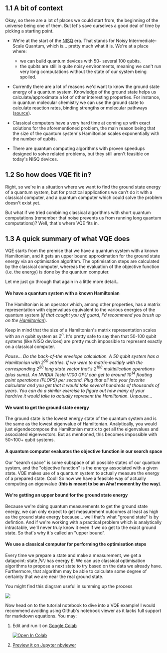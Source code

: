 ## 1.1 A bit of context

Okay, so there are a lot of places we could start from, the beginning of the universe being one of them. But let's save ourselves a good deal of time by picking a starting point.

- We're at the start of the [NISQ](https://arxiv.org/pdf/1801.00862.pdf) era. That stands for Noisy Intermediate-Scale Quantum, which is... pretty much what it is. We're at a place where:

  - we can build quantum devices with 50- several 100 qubits.
  - the qubits are still in quite noisy environments, meaning we can't run very long computations without the state of our system being spoiled.

- Currently there are a lot of reasons we'd want to know the ground state energy of a quantum system. Knowledge of the ground state helps us calculate/approximate a lot of other interesting properties. For instance, in quantum molecular chemistry we can use the ground state to calculate reaction rates, binding strengths or molecular pathways ([source](https://www.mustythoughts.com/variational-quantum-eigensolver-explained)).

- Classical computers have a very hard time at coming up with exact solutions for the aforementioned problem, the main reason being that the size of the quantum system's Hamiltonian scales exponentially with the number of qubits.

- There are quantum computing algorithms with proven speedups designed to solve related problems, but they still aren't feasible on today's NISQ devices.

## 1.2 So how does VQE fit in?

Right, so we're in a situation where we want to find the ground state energy of a quantum system, but for practical applications we can't do it with a classical computer, and a quantum computer which could solve the problem doesn't exist yet.

But what if we tried combining classical algorithms with short quantum computations (remember that noise prevents us from running long quantum computations)? Well, that's where VQE fits in.

## 1.3 A quick summary of what VQE does

VQE starts from the premise that we have a quantum system with a known Hamiltonian, and it gets an upper bound approximation for the ground state energy via an optimisation algorithm. The optimisation steps are calculated by the classical computer, whereas the evaluation of the objective function (i.e. the energy) is done by the quantum computer.

Let me just go through that again in a little more detail...

#### We have a quantum system with a known Hamiltonian

The Hamiltonian is an operator which, among other properties, has a matrix representation with eigenvalues equivalent to the various energies of the quantum system (_if that caught you off guard, I'd recommend you brush up on the [Hamiltonian](https://ocw.mit.edu/courses/nuclear-engineering/22-51-quantum-theory-of-radiation-interactions-fall-2012/lecture-notes/MIT22_51F12_Ch5.pdf)_).

Keep in mind that the size of a Hamiltonian's matrix representation scales with an _n_ qubit system as _2<sup>n</sup>_. It's pretty safe to say then that 50-100 qubit systems (like NISQ devices) are pretty much impossible to represent exactly on a classical computer.

_Pause... Do the back-of-the envelope calculation. A 50 qubit system has a Hamiltonian with 2<sup>50</sup> entries. If we were to matrix-multiply with the corresponding 2<sup>50</sup> long state vector that's 2<sup>100</sup> multiplication operations (plus sums). An NVIDIA Tesla V100 GPU can get to around 10<sup>14</sup> floating point operations (FLOPS) per second. Plug that all into your favorite calculator and you get that it would take several hundreds of thousands of years. You can do a similar exercise to figure out how many of your hardrive it would take to actually represent the Hamiltonian. Unpause..._

#### We want to get the ground state energy

The ground state is the lowest energy state of the quantum system and is the same as the lowest eigenvalue of Hamiltonian. Analytically, you would just eigendecompose the Hamiltonian matrix to get all the eigenvalues and associated eigenvectors. But as mentioned, this becomes impossible with 50~100+ qubit systems.

#### A quantum computer evaluates the objective function in our search space

Our "search space" is some subspace of all possible states of our quantum system, and the "objective function" is the energy associated with a given state. VQE makes use of a quantum system to actually measure the energy of a prepared state. Cool! So now we have a feasible way of actually computing an eigenvalue (**this is meant to be an Aha! moment by the way**).

#### We're getting an upper bound for the ground state energy

Because we're doing quantum measurements to get the ground state energy, we can only expect to get measurement outcomes at least as high as the ground state energy because... well that's what "ground state" is by defintion. And if we're working with a practical problem which is analytically intractable, we'll never truly know it even if we do get to the exact ground state. So that's why it's called an "upper bound".

#### We use a classical computer for performing the optimisation steps

Every time we prepare a state and make a measurement, we get a datapoint: state _|Ψ⟩_ has energy _E_. We can use classical optimisation algorithms to propose a next state to try based on the data we already have. Furthermore, that algorithm may be able to calculate some degree of certainty that we are near the real ground state.

You might find this diagram useful in summing up the process

![](./figures/vqe-simple-schematic.png)

Now head on to the tutorial notebook to dive into a VQE example! I would recommend
avoiding using Github's notebook viewer as it lacks full support for markdown equations.
You may:

1. Edit and run it on [Google Colab](https://colab.research.google.com/github/alexander-soare/A-Framework-Agnostic-VQE-Tutorial/blob/master/02_Tutorial.ipynb)

   [![Open In Colab](https://colab.research.google.com/assets/colab-badge.svg)](https://colab.research.google.com/github/alexander-soare/A-Framework-Agnostic-VQE-Tutorial/blob/master/02_Tutorial.ipynb)

2. [Preview it on Jupyter nbviewer](https://nbviewer.jupyter.org/github/alexander-soare/A-Framework-Agnostic-VQE-Tutorial/blob/master/02_Tutorial.ipynb)
